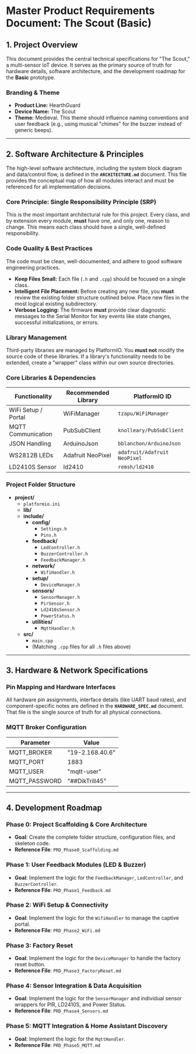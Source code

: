 # Master Product Requirements Document: The Scout (Basic)

## 1. Project Overview

This document provides the central technical specifications for "The Scout," a multi-sensor IoT device. It serves as the primary source of truth for hardware details, software architecture, and the development roadmap for the **Basic** prototype.

### Branding & Theme
* **Product Line:** HearthGuard
* **Device Name:** The Scout
* **Theme:** Medieval. This theme should influence naming conventions and user feedback (e.g., using musical "chimes" for the buzzer instead of generic beeps).

---

## 2. Software Architecture & Principles

The high-level software architecture, including the system block diagram and data/control flow, is defined in the **`ARCHITECTURE.md`** document. This file provides the conceptual map of how all modules interact and must be referenced for all implementation decisions.

### Core Principle: Single Responsibility Principle (SRP)
This is the most important architectural rule for this project. Every class, and by extension every module, **must** have one, and only one, reason to change. This means each class should have a single, well-defined responsibility.

### Code Quality & Best Practices
The code must be clean, well-documented, and adhere to good software engineering practices.
* **Keep Files Small:** Each file (`.h` and `.cpp`) should be focused on a single class.
* **Intelligent File Placement:** Before creating any new file, you **must** review the existing folder structure outlined below. Place new files in the most logical existing subdirectory.
* **Verbose Logging:** The firmware **must** provide clear diagnostic messages to the Serial Monitor for key events like state changes, successful initializations, or errors.

### Library Management
Third-party libraries are managed by PlatformIO. You **must not** modify the source code of these libraries. If a library's functionality needs to be extended, create a "wrapper" class within our own source directories.

### Core Libraries & Dependencies
| Functionality       | Recommended Library | PlatformIO ID         |
| ------------------- | ------------------- | --------------------- |
| WiFi Setup / Portal | WiFiManager         | `tzapu/WiFiManager`   |
| MQTT Communication  | PubSubClient        | `knolleary/PubSubClient` |
| JSON Handling       | ArduinoJson         | `bblanchon/ArduinoJson` |
| WS2812B LEDs        | Adafruit NeoPixel   | `adafruit/Adafruit NeoPixel` |
| LD2410S Sensor      | ld2410              | `remsh/ld2410`        |

### Project Folder Structure
* **project/**
    * `platformio.ini`
    * **lib/**
    * **include/**
        * **config/**
            * `Settings.h`
            * `Pins.h`
        * **feedback/**
            * `LedController.h`
            * `BuzzerController.h`
            * `FeedbackManager.h`
        * **network/**
            * `WifiHandler.h`
        * **setup/**
            * `DeviceManager.h`
        * **sensors/**
            * `SensorManager.h`
            * `PirSensor.h`
            * `Ld2410sSensor.h`
            * `PowerStatus.h`
        * **utilities/**
            * `MqttHandler.h`
    * **src/**
        * `main.cpp`
        * (Matching `.cpp` files for all `.h` files above)

---

## 3. Hardware & Network Specifications

### Pin Mapping and Hardware Interfaces
All hardware pin assignments, interface details (like UART baud rates), and component-specific notes are defined in the **`HARDWARE_SPEC.md`** document. That file is the single source of truth for all physical connections.

### MQTT Broker Configuration
| Parameter     | Value          |
| ------------- | -------------- |
| MQTT_BROKER   | "19-2.168.40.6" |
| MQTT_PORT     | 1883           |
| MQTT_USER     | "mqtt-user"    |
| MQTT_PASSWORD | "##DikTrill45" |

---

## 4. Development Roadmap

### Phase 0: Project Scaffolding & Core Architecture
* **Goal**: Create the complete folder structure, configuration files, and skeleton code.
* **Reference File**: `PRD_Phase0_Scaffolding.md`

### Phase 1: User Feedback Modules (LED & Buzzer)
* **Goal**: Implement the logic for the `FeedbackManager`, `LedController`, and `BuzzerController`.
* **Reference File**: `PRD_Phase1_Feedback.md`

### Phase 2: WiFi Setup & Connectivity
* **Goal**: Implement the logic for the `WifiHandler` to manage the captive portal.
* **Reference File**: `PRD_Phase2_WiFi.md`

### Phase 3: Factory Reset
* **Goal**: Implement the logic for the `DeviceManager` to handle the factory reset button.
* **Reference File**: `PRD_Phase3_FactoryReset.md`

### Phase 4: Sensor Integration & Data Acquisition
* **Goal**: Implement the logic for the `SensorManager` and individual sensor wrappers for PIR, LD2410S, and Power Status.
* **Reference File**: `PRD_Phase4_Sensors.md`

### Phase 5: MQTT Integration & Home Assistant Discovery
* **Goal**: Implement the logic for the `MqttHandler`.
* **Reference File**: `PRD_Phase5_MQTT.md`